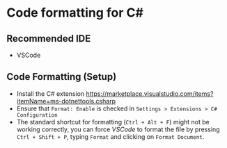# Code formatting for C#

## Recommended IDE

- VSCode

## Code Formatting (Setup)

- Install the C# extension <https://marketplace.visualstudio.com/items?itemName=ms-dotnettools.csharp>
- Ensure that `Format: Enable` is checked in `Settings > Extensions > C# Configuration`
- The standard shortcut for formatting (`Ctrl + Alt + F`) might not be working correctly, you can force _VSCode_ to format the file by pressing `Ctrl + Shift + P`, typing `Format` and clicking on `Format Document`.
